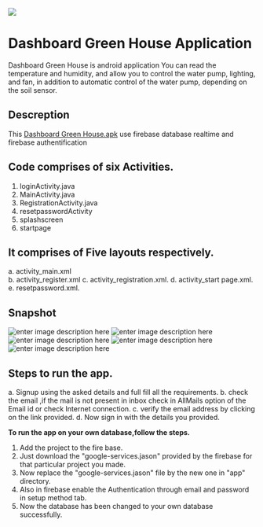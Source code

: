 ﻿![](https://i.ibb.co/pfLN5kW/logo.png)


# Dashboard Green House Application
Dashboard Green House is  android application You can read the temperature and humidity, and allow you to control the water pump, lighting, and fan, in addition to automatic control of the water pump, depending on the soil sensor.


## Descreption
This  [Dashboard Green House.apk](https://github.com/Sofiane-apk/Dashboard-Green-House-Application/blob/master/Dashboard%20Green%20House.apk "Dashboard Green House.apk") use firebase database realtime and firebase authentification

## Code comprises of six Activities.

 1. loginActivity.java    
 2. MainActivity.java
 3. RegistrationActivity.java
 4. resetpasswordActivity
 5. splashscreen
 6. startpage

## It comprises of Five layouts respectively.

 a.  activity_main.xml 	
 b.  activity_register.xml
 c.  activity_registration.xml.
 d. activity_start page.xml.
 e. resetpassword.xml.

## Snapshot
![enter image description here](https://i.ibb.co/KxCmrDP/Annotation-2020-07-17-010500.png)
![enter image description here](https://i.ibb.co/5MCksv8/Annotation-2020-07-17-010607.png)
![enter image description here](https://i.ibb.co/TmZHYHk/Annotation-2020-07-17-010940.png)
![enter image description here](https://i.ibb.co/7n75B81/Annotation-2020-07-17-011026.png)
![enter image description here](https://i.ibb.co/Y2Lj9nC/Annotation-2020-07-17-010743.png)
## Steps to run the app.
 a. Signup using the asked details and full fill all the requirements.
 b. check the email ,if the mail is not present in inbox check in AllMails option  of the Email id or check Internet connection.
 c. verify the email address by clicking on the link provided.
 d. Now sign in with the details you provided.

**To run the app on your own database,follow the steps.**
1. Add the project to the fire base.
2. Just download the "google-services.jason" provided by the firebase for that particular project you made.
3. Now replace the "google-services.jason" file by the new one in "app" directory.
4. Also in firebase enable the Authentication through email and password in setup method tab.
5. Now the database has been changed to your own database successfully.

